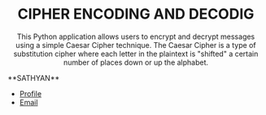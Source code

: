 <h1 align="center">CIPHER ENCODING AND DECODIG </h1>
<p align="center">This Python application allows users to encrypt and decrypt messages using a simple Caesar Cipher technique. The Caesar Cipher is a type of substitution cipher where each letter in the plaintext is "shifted" a certain number of places down or up the alphabet.</p>
**SATHYAN**

- [Profile](https://github.com/rohit19060 "SATHYAN")
- [Email](mailto:sathyanpnnusamy@gmail.com "Hi!")

